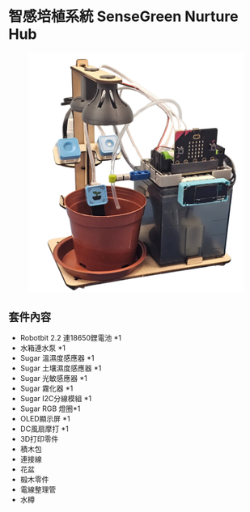 # 智感培植系統 SenseGreen Nurture Hub

<figure><img src="../.gitbook/assets/1.png" alt=""><figcaption></figcaption></figure>

## 套件內容

* Robotbit 2.2 連18650鋰電池 \*1
* 水箱連水泵 \*1
* Sugar 溫濕度感應器 \*1
* Sugar 土壤濕度感應器 \*1
* Sugar 光敏感應器 \*1
* Sugar 霧化器 \*1
* Sugar I2C分線模組 \*1
* Sugar RGB 燈圈\*1
* OLED顯示屏 \*1
* DC風扇摩打 \*1
* 3D打印零件
* 積木包
* 連接線
* 花盆
* 椴木零件
* 電線整理管
* 水樽

